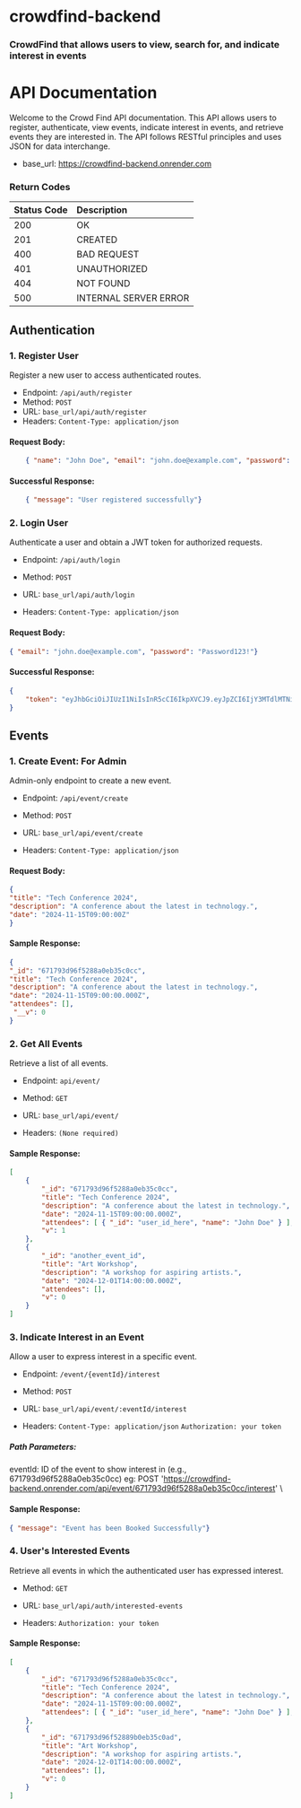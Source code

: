 # crowdfind-backend
### CrowdFind that allows users to view, search for, and indicate interest in events


# API Documentation
Welcome to the Crowd Find API documentation. This API allows users to register, authenticate, view events, indicate interest in events, and retrieve events they are interested in.
The API follows RESTful principles and uses JSON for data interchange.

- base_url: https://crowdfind-backend.onrender.com

###  Return Codes
| Status Code | Description |
| :--- | :--- |
| 200 | OK |
| 201 | CREATED |
| 400 | BAD REQUEST |
| 401 | UNAUTHORIZED |
| 404 | NOT FOUND |
| 500 | INTERNAL SERVER ERROR |

## Authentication
### 1. Register User
Register a new user to access authenticated routes.

- Endpoint: `/api/auth/register`
- Method: `POST`
- URL: `base_url/api/auth/register`
- Headers:
`Content-Type: application/json`

#### Request Body:
```JSON
    { "name": "John Doe", "email": "john.doe@example.com", "password": "Password123!"}
```

#### Successful Response:

```JSON
    { "message": "User registered successfully"}
```


### 2. Login User
Authenticate a user and obtain a JWT token for authorized requests.

- Endpoint: `/api/auth/login`

- Method: `POST`

-  URL: `base_url/api/auth/login`

- Headers:
`Content-Type: application/json`

#### Request Body:
```JSON
{ "email": "john.doe@example.com", "password": "Password123!"}
```

#### Successful Response:

```JSON
{
    "token": "eyJhbGciOiJIUzI1NiIsInR5cCI6IkpXVCJ9.eyJpZCI6IjY3MTdlMTNiODBkZDdkYTEzMzc2ZjUyMSIsImlhdCI6MTcyOTYxODU0OSwiZXhwIjoxNzI5NjIyMTQ5fQ.F5qnEIHNLjZ6Eb31AB5pjdQGo6KO-xWpsYW4GANhQpI"
}
```


## Events
### 1. Create Event: For Admin
Admin-only endpoint to create a new event.

- Endpoint: `/api/event/create`

- Method: `POST`

- URL: `base_url/api/event/create`

- Headers:
    `Content-Type: application/json`

#### Request Body:
```JSON
{
"title": "Tech Conference 2024",
"description": "A conference about the latest in technology.",
"date": "2024-11-15T09:00:00Z"
}
```

#### Sample Response:
```JSON
{
"_id": "671793d96f5288a0eb35c0cc", 
"title": "Tech Conference 2024", 
"description": "A conference about the latest in technology.", 
"date": "2024-11-15T09:00:00.000Z", 
"attendees": [],
 "__v": 0
}
```


### 2. Get All Events
Retrieve a list of all events.

- Endpoint: `api/event/`

- Method: `GET`

- URL: `base_url/api/event/`

- Headers: `(None required)`

#### Sample Response:
```JSON
[
    {
        "_id": "671793d96f5288a0eb35c0cc",
        "title": "Tech Conference 2024",
        "description": "A conference about the latest in technology.",
        "date": "2024-11-15T09:00:00.000Z",
        "attendees": [ { "_id": "user_id_here", "name": "John Doe" } ],
        "v": 1
    }, 
    { 
        "_id": "another_event_id",
        "title": "Art Workshop",
        "description": "A workshop for aspiring artists.",
        "date": "2024-12-01T14:00:00.000Z",
        "attendees": [],
        "v": 0
    }
]
```


### 3. Indicate Interest in an Event
Allow a user to express interest in a specific event.

- Endpoint: `/event/{eventId}/interest`

- Method: `POST`

- URL: `base_url/api/event/:eventId/interest`

- Headers:
`Content-Type: application/json`
`Authorization: your token`

##### Path Parameters:
eventId: ID of the event to show interest in (e.g., 671793d96f5288a0eb35c0cc)
eg: POST 'https://crowdfind-backend.onrender.com/api/event/671793d96f5288a0eb35c0cc/interest' \

#### Sample Response:
```JSON
{ "message": "Event has been Booked Successfully"}
```



### 4. User's Interested Events
Retrieve all events in which the authenticated user has expressed interest.

- Method: `GET`

- URL: `base_url/api/auth/interested-events`

- Headers:
`Authorization: your token`

#### Sample Response:
```JSON
[
    {
        "_id": "671793d96f5288a0eb35c0cc",
        "title": "Tech Conference 2024",
        "description": "A conference about the latest in technology.",
        "date": "2024-11-15T09:00:00.000Z",
        "attendees": [ { "_id": "user_id_here", "name": "John Doe" } ], "v": 1
    },
    {
        "_id": "671793d96f52889b0eb35c0ad",
        "title": "Art Workshop",
        "description": "A workshop for aspiring artists.",
        "date": "2024-12-01T14:00:00.000Z",
        "attendees": [],
        "v": 0
    }
]
```

